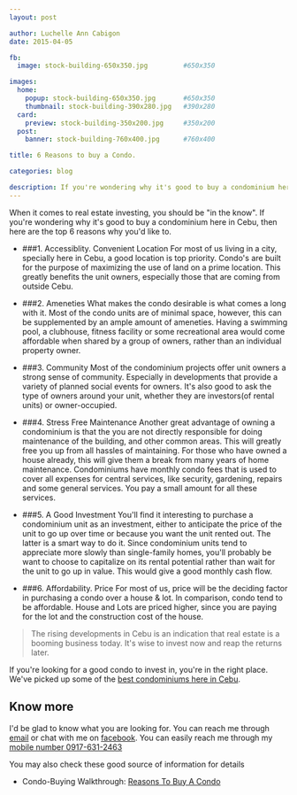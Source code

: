 ```yaml
---
layout: post

author: Luchelle Ann Cabigon
date: 2015-04-05

fb:
  image: stock-building-650x350.jpg         #650x350

images:
  home:
    popup: stock-building-650x350.jpg       #650x350
    thumbnail: stock-building-390x280.jpg   #390x280
  card:
    preview: stock-building-350x200.jpg     #350x200
  post:
    banner: stock-building-760x400.jpg      #760x400

title: 6 Reasons to buy a Condo.

categories: blog

description: If you're wondering why it's good to buy a condominium here in Cebu, then here are the top 6 reasons why you'd like to.
---
```


When it comes to real estate investing, you should be "in the know". If you're wondering why it's good to buy a condominium here in Cebu, then here are the top 6 reasons why you'd like to.

- ###1. Accessiblity. Convenient Location
For most of us living in a city, specially here in Cebu, a good location is top priority. Condo's are built for the purpose of maximizing the use of land on a prime location. This greatly benefits the unit owners, especially those that are coming from outside Cebu.

- ###2. Ameneties
What makes the condo desirable is what comes a long with it. Most of the condo units are of minimal space, however, this can be supplemented by an ample amount of ameneties. Having a swimming pool, a clubhouse, fitness facility or some recreational area would come affordable when shared by a group of owners, rather than an individual property owner.

- ###3. Community
Most of the condominium projects offer unit owners a strong sense of community. Especially in developments that provide a variety of planned social events for owners. It's also good to ask the type of owners around your unit, whether they are investors(of rental units) or owner-occupied. 

- ###4. Stress Free Maintenance
Another great advantage of owning a condominium is that the you are not directly responsible for doing maintenance of the building, and other common areas. This will greatly free you up from all hassles of maintaining.
For those who have owned a house already, this will give them a break from many years of home maintenance.
Condominiums have monthly condo fees that is used to cover all expenses for central services, like security, gardening, repairs and some general services. You pay a small amount for all these services.

- ###5. A Good Investment
You'll find it interesting to purchase a condominium unit as an investment, either to anticipate the price of the unit to go up over time or because you want the unit rented out. The latter is a smart way to do it. 
Since condominium units tend to appreciate more slowly than single-family homes, you'll probably be want to choose to capitalize on its rental potential rather than wait for the unit to go up in value. This would give a good monthly cash flow.

- ###6. Affordability. Price
For most of us, price will be the deciding factor in purchasing a condo over a house & lot. In comparison, condo tend to be affordable. House and Lots are priced higher, since you are paying for the lot and the construction cost of the house.

> The rising developments in Cebu is an indication that real estate is a booming business today. It's wise to invest now and reap the returns later.

If you're looking for a good condo to invest in, you're in the right place. We've picked up some of the [best condominiums here in Cebu][mivesa].

## Know more

I'd be glad to know what you are looking for. You can reach me through [email][email] or chat with me on [facebook][fb]. You can easily reach me through my [mobile number 0917-631-2463][mobile]

You may also check these good source of information for details
- Condo-Buying Walkthrough: [Reasons To Buy A Condo][investopedia]

[email]: mailto:luchelle@cebuhomepages.com
[fb]: http://facebook.com/cebuhomeapges
[mobile]: tel:+639176312463
[mivesa]: https://www.cebuhomepages.com/listing/2013/01/01/mivesa-garden-residences.html
[investopedia]: http://www.investopedia.com/university/condo-buyers-guide/condo-buyers-guide3.asp
